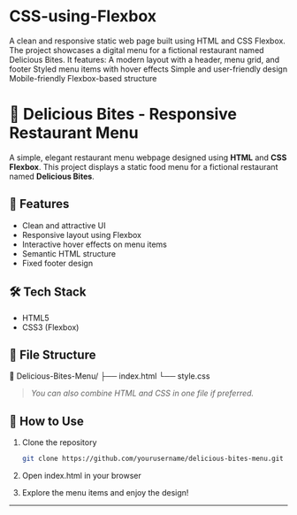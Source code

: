 # CSS-using-Flexbox
A clean and responsive static web page built using HTML and CSS Flexbox. The project showcases a digital menu for a fictional restaurant named Delicious Bites. It features:  A modern layout with a header, menu grid, and footer  Styled menu items with hover effects  Simple and user-friendly design  Mobile-friendly Flexbox-based structure
# 🍴 Delicious Bites - Responsive Restaurant Menu

A simple, elegant restaurant menu webpage designed using **HTML** and **CSS Flexbox**. This project displays a static food menu for a fictional restaurant named **Delicious Bites**.

## 🚀 Features

- Clean and attractive UI
- Responsive layout using Flexbox
- Interactive hover effects on menu items
- Semantic HTML structure
- Fixed footer design

## 🛠️ Tech Stack

- HTML5
- CSS3 (Flexbox)

## 📂 File Structure

📁 Delicious-Bites-Menu/
├── index.html
└── style.css


> *You can also combine HTML and CSS in one file if preferred.*      

## 📝 How to Use

1. Clone the repository  
   ```bash
   git clone https://github.com/yourusername/delicious-bites-menu.git
   
2. Open index.html in your browser

3. Explore the menu items and enjoy the design!

---
